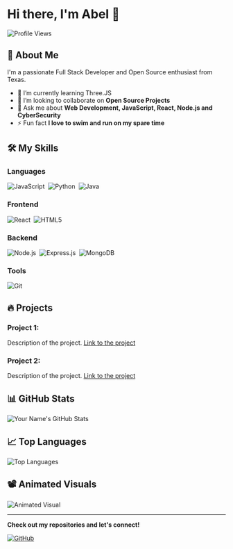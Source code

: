 # Hi there, I'm Abel 👋

![Profile Views](https://komarev.com/ghpvc/?username=your-username&color=blue)

## 🚀 About Me
I'm a passionate Full Stack Developer and Open Source enthusiast from Texas.

- 🌱 I’m currently learning Three.JS
- 👯 I’m looking to collaborate on **Open Source Projects**
- 💬 Ask me about **Web Development, JavaScript, React, Node.js and CyberSecurity**
- ⚡ Fun fact **I love to swim and run on my spare time**

## 🛠️ My Skills

### Languages
![JavaScript](https://img.shields.io/badge/-JavaScript-05122A?style=flat&logo=javascript)&nbsp;
![Python](https://img.shields.io/badge/-Python-05122A?style=flat&logo=python)&nbsp;
![Java](https://img.shields.io/badge/-Java-05122A?style=flat&logo=java)&nbsp;

### Frontend
![React](https://img.shields.io/badge/-React-05122A?style=flat&logo=react)&nbsp;
![HTML5](https://img.shields.io/badge/-HTML5-05122A?style=flat&logo=html5)&nbsp;

### Backend
![Node.js](https://img.shields.io/badge/-Node.js-05122A?style=flat&logo=node.js)&nbsp;
![Express.js](https://img.shields.io/badge/-Express.js-05122A?style=flat&logo=express)&nbsp;
![MongoDB](https://img.shields.io/badge/-MongoDB-05122A?style=flat&logo=mongodb)&nbsp;

### Tools
![Git](https://img.shields.io/badge/-Git-05122A?style=flat&logo=git)&nbsp;

## 🔥 Projects

### Project 1: <Project Name>
Description of the project. [Link to the project](https://github.com/your-username/project-name)

### Project 2: <Project Name>
Description of the project. [Link to the project](https://github.com/your-username/project-name)

## 📊 GitHub Stats
![Your Name's GitHub Stats](https://github-readme-stats.vercel.app/api?username=codeBender31&show_icons=true&theme=radical)

## 📈 Top Languages
![Top Languages](https://github-readme-stats.vercel.app/api/top-langs/?username=your-username&layout=compact&theme=radical)

## 📽️ Animated Visuals
![Animated Visual](https://media.giphy.com/media/26ufdipQqU2lhNA4g/giphy.gif)

---

**Check out my repositories and let's connect!**

[![GitHub](https://img.shields.io/badge/GitHub-100000?style=for-the-badge&logo=github&logoColor=white)](https://github.com/your-username)
